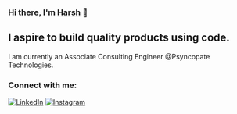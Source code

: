 ### Hi there, I'm [Harsh][website] 👋

## I aspire to build quality products using code.

I am currently an Associate Consulting Engineer @Psyncopate Technologies.

### Connect with me:
[![LinkedIn](https://img.shields.io/badge/LinkedIn-%2312100E.svg?&style=for-the-badge&logo=LinkedIn&logoColor=blue)][linkedin]
[![Instagram](https://img.shields.io/badge/Instagram-%2312100E.svg?&style=for-the-badge&logo=Instagram&logoColor=purple)][instagram]

[website]: https://harshp.tech
[instagram]: https://www.instagram.com/harsh_249/
[linkedin]: https://www.linkedin.com/in/harsh-patel-696a82176/
